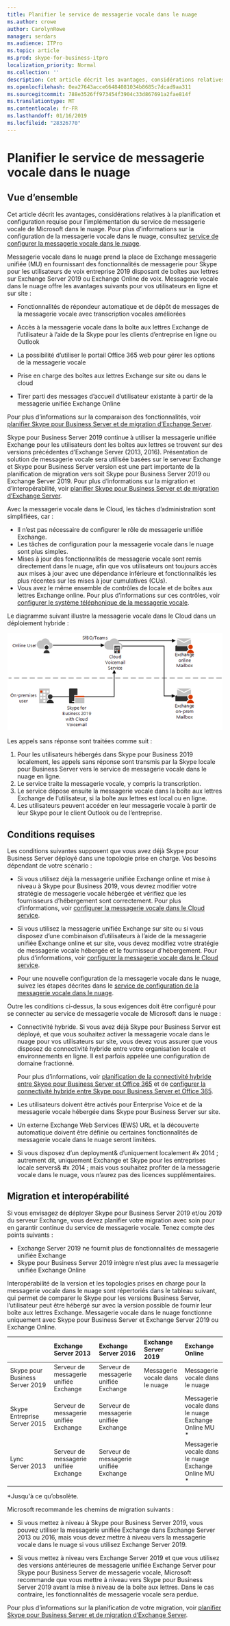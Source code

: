 ```yaml
---
title: Planifier le service de messagerie vocale dans le nuage
ms.author: crowe
author: CarolynRowe
manager: serdars
ms.audience: ITPro
ms.topic: article
ms.prod: skype-for-business-itpro
localization_priority: Normal
ms.collection: ''
description: Cet article décrit les avantages, considérations relatives à la planification et configuration requise pour l’implémentation du Service de messagerie vocale de Microsoft dans le nuage. Pour plus d’informations sur la configuration de la messagerie vocale dans le nuage, voir Configuration de la messagerie vocale dans le nuage.
ms.openlocfilehash: 0ea27643acce66484081034b8685c7dcad9aa311
ms.sourcegitcommit: 788e3526ff973454f3904c33d867691a2fae814f
ms.translationtype: MT
ms.contentlocale: fr-FR
ms.lasthandoff: 01/16/2019
ms.locfileid: "28326770"
---
```

# <a name="plan-cloud-voicemail-service"></a>Planifier le service de messagerie vocale dans le nuage

## <a name="overview"></a>Vue d’ensemble 

Cet article décrit les avantages, considérations relatives à la planification et configuration requise pour l’implémentation du service de messagerie vocale de Microsoft dans le nuage. Pour plus d’informations sur la configuration de la messagerie vocale dans le nuage, consultez [service de configurer la messagerie vocale dans le nuage](configure-cloud-voicemail.md).

Messagerie vocale dans le nuage prend la place de Exchange messagerie unifiée (MU) en fournissant des fonctionnalités de messagerie pour Skype pour les utilisateurs de voix entreprise 2019 disposant de boîtes aux lettres sur Exchange Server 2019 ou Exchange Online de voix. Messagerie vocale dans le nuage offre les avantages suivants pour vos utilisateurs en ligne et sur site :

- Fonctionnalités de répondeur automatique et de dépôt de messages de la messagerie vocale avec transcription vocales améliorées

- Accès à la messagerie vocale dans la boîte aux lettres Exchange de l’utilisateur à l’aide de la Skype pour les clients d’entreprise en ligne ou Outlook 

- La possibilité d’utiliser le portail Office 365 web pour gérer les options de la messagerie vocale

- Prise en charge des boîtes aux lettres Exchange sur site ou dans le cloud

- Tirer parti des messages d’accueil d’utilisateur existante à partir de la messagerie unifiée Exchange Online

Pour plus d’informations sur la comparaison des fonctionnalités, voir [planifier Skype pour Business Server et de migration d’Exchange Server](plan-um-migration.md). 

Skype pour Business Server 2019 continue à utiliser la messagerie unifiée Exchange pour les utilisateurs dont les boîtes aux lettres se trouvent sur des versions précédentes d’Exchange Server (2013, 2016).  Présentation de solution de messagerie vocale sera utilisée basées sur le serveur Exchange et Skype pour Business Server version est une part importante de la planification de migration vers soit Skype pour Business Server 2019 ou Exchange Server 2019. Pour plus d’informations sur la migration et d’interopérabilité, voir [planifier Skype pour Business Server et de migration d’Exchange Server](plan-um-migration.md). 

Avec la messagerie vocale dans le Cloud, les tâches d’administration sont simplifiées, car :

- Il n’est pas nécessaire de configurer le rôle de messagerie unifiée Exchange.
- Les tâches de configuration pour la messagerie vocale dans le nuage sont plus simples.
- Mises à jour des fonctionnalités de messagerie vocale sont remis directement dans le nuage, afin que vos utilisateurs ont toujours accès aux mises à jour avec une dépendance inférieure et fonctionnalités les plus récentes sur les mises à jour cumulatives (CUs).
- Vous avez le même ensemble de contrôles de locale et de boîtes aux lettres Exchange online. Pour plus d’informations sur ces contrôles, voir [configurer le système téléphonique de la messagerie vocale](https://support.office.com/en-us/article/Set-up-Phone-System-voicemail-Admin-help-9c590873-b014-4df3-9e27-1bb97322a79d?ui=en-US&rs=en-US&ad=US).

Le diagramme suivant illustre la messagerie vocale dans le Cloud dans un déploiement hybride :


![Messagerie vocale SfB Cloud](../../sfbserver2019/media/plan-cloud-voice-mail-server1.png)

Les appels sans réponse sont traitées comme suit :  

1. Pour les utilisateurs hébergés dans Skype pour Business 2019 localement, les appels sans réponse sont transmis par la Skype locale pour Business Server vers le service de messagerie vocale dans le nuage en ligne. 
2. Le service traite la messagerie vocale, y compris la transcription.
3. Le service dépose ensuite la messagerie vocale dans la boîte aux lettres Exchange de l’utilisateur, si la boîte aux lettres est local ou en ligne.  
4. Les utilisateurs peuvent accéder en leur messagerie vocale à partir de leur Skype pour le client Outlook ou de l’entreprise.

## <a name="requirements"></a>Conditions requises

Les conditions suivantes supposent que vous avez déjà Skype pour Business Server déployé dans une topologie prise en charge.  Vos besoins dépendant de votre scénario :

- Si vous utilisez déjà la messagerie unifiée Exchange online et mise à niveau à Skype pour Business 2019, vous devrez modifier votre stratégie de messagerie vocale hébergée et vérifiez que les fournisseurs d’hébergement sont correctement. Pour plus d’informations, voir [configurer la messagerie vocale dans le Cloud service](configure-cloud-voicemail.md).

- Si vous utilisez la messagerie unifiée Exchange sur site ou si vous disposez d’une combinaison d’utilisateurs à l’aide de la messagerie unifiée Exchange online et sur site, vous devez modifiez votre stratégie de messagerie vocale hébergée et le fournisseur d’hébergement.  Pour plus d’informations, voir [configurer la messagerie vocale dans le Cloud service](configure-cloud-voicemail.md).

- Pour une nouvelle configuration de la messagerie vocale dans le nuage, suivez les étapes décrites dans le [service de configuration de la messagerie vocale dans le nuage](configure-cloud-voicemail.md).

Outre les conditions ci-dessus, la sous exigences doit être configuré pour se connecter au service de messagerie vocale de Microsoft dans le nuage :

- Connectivité hybride. Si vous avez déjà Skype pour Business Server est déployé, et que vous souhaitez activer la messagerie vocale dans le nuage pour vos utilisateurs sur site, vous devez vous assurer que vous disposez de connectivité hybride entre votre organisation locale et environnements en ligne. Il est parfois appelée une configuration de domaine fractionné. 

   Pour plus d’informations, voir [planification de la connectivité hybride entre Skype pour Business Server et Office 365](plan-hybrid-connectivity.md) et de [configurer la connectivité hybride entre Skype pour Business Server et Office 365](configure-hybrid-connectivity.md).

- Les utilisateurs doivent être activés pour Enterprise Voice et de la messagerie vocale hébergée dans Skype pour Business Server sur site.

- Un externe Exchange Web Services (EWS) URL et la découverte automatique doivent être définie ou certaines fonctionnalités de messagerie vocale dans le nuage seront limitées.

-  Si vous disposez d’un deployment& d’uniquement localement #x 2014 ; autrement dit, uniquement Exchange et Skype pour les entreprises locale servers& #x 2014 ; mais vous souhaitez profiter de la messagerie vocale dans le nuage, vous n’aurez pas des licences supplémentaires.

## <a name="migration-and-interoperability"></a>Migration et interopérabilité

Si vous envisagez de déployer Skype pour Business Server 2019 et/ou 2019 du serveur Exchange, vous devez planifier votre migration avec soin pour en garantir continue du service de messagerie vocale. Tenez compte des points suivants :

- Exchange Server 2019 ne fournit plus de fonctionnalités de messagerie unifiée Exchange
- Skype pour Business Server 2019 intègre n’est plus avec la messagerie unifiée Exchange Online

Interopérabilité de la version et les topologies prises en charge pour la messagerie vocale dans le nuage sont répertoriés dans le tableau suivant, qui permet de comparer le Skype pour les versions Business Server, l’utilisateur peut être hébergé sur avec la version possible de fournir leur boîte aux lettres Exchange. Messagerie vocale dans le nuage fonctionne uniquement avec Skype pour Business Server et Exchange Server 2019 ou Exchange Online.



|                               | Exchange Server 2013 | Exchange Server 2016 | Exchange Server 2019 | Exchange Online   |
|:---------------------------    |:---------------------|:---------------------|:------------------|:---------------------- |
| Skype pour Business Server 2019 | Serveur de messagerie unifiée Exchange | Serveur de messagerie unifiée Exchange | Messagerie vocale dans le nuage | Messagerie vocale dans le nuage
Skype Entreprise Server 2015 | Serveur de messagerie unifiée Exchange | Serveur de messagerie unifiée Exchange |  | Messagerie vocale dans le nuage <br> Exchange Online MU * |
Lync Server 2013 <br>  | Serveur de messagerie unifiée Exchange | Serveur de messagerie unifiée Exchange | | Messagerie vocale dans le nuage <br> Exchange Online MU * |

\*Jusqu'à ce qu’obsolète.

Microsoft recommande les chemins de migration suivants :

-  Si vous mettez à niveau à Skype pour Business Server 2019, vous pouvez utiliser la messagerie unifiée Exchange dans Exchange Server 2013 ou 2016, mais vous devez mettre à niveau vers la messagerie vocale dans le nuage si vous utilisez Exchange Server 2019.

- Si vous mettez à niveau vers Exchange Server 2019 et que vous utilisez des versions antérieures de messagerie unifiée Exchange Server pour Skype pour Business Server de messagerie vocale, Microsoft recommande que vous mettre à niveau vers Skype pour Business Server 2019 avant la mise à niveau de la boîte aux lettres.  Dans le cas contraire, les fonctionnalités de messagerie vocale sera perdue. 


Pour plus d’informations sur la planification de votre migration, voir [planifier Skype pour Business Server et de migration d’Exchange Server](plan-um-migration.md).
